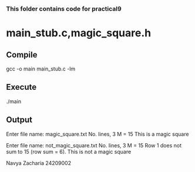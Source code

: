 ### This folder contains code for practical9

# main_stub.c,magic_square.h
## Compile
gcc -o main main_stub.c -lm

## Execute
./main

## Output
Enter file name: magic_square.txt
No. lines, 3
M = 15
This is a magic square

Enter file name: not_magic_square.txt
No. lines, 3
M = 15
Row 1 does not sum to 15 (row sum = 6).
This is not a magic square


Navya Zacharia
24209002